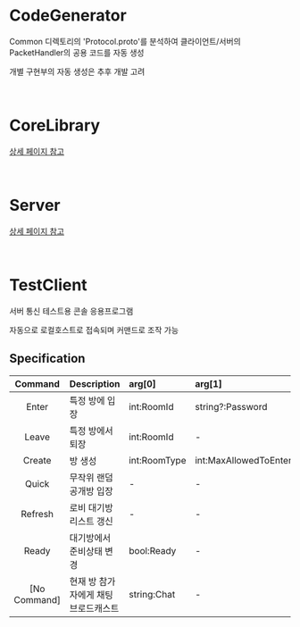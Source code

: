 # CodeGenerator
Common 디렉토리의 'Protocol.proto'를 분석하여 클라이언트/서버의 PacketHandler의 공용 코드를 자동 생성

개별 구현부의 자동 생성은 추후 개발 고려

<br/>

# CoreLibrary
[상세 페이지 참고](https://github.com/wjdgh9577/Toy_CS/tree/main/Server/CoreLibrary)

<br/>

# Server
[상세 페이지 참고](https://github.com/wjdgh9577/Toy_CS/tree/main/Server/Server)

<br/>

# TestClient
서버 통신 테스트용 콘솔 응용프로그램

자동으로 로컬호스트로 접속되며 커맨드로 조작 가능

## Specification
Command | Description | arg[0] | arg[1] | arg[2] | arg[3] | Response
|:-:|:-|:-|:-|:-|:-|:-|
Enter | 특정 방에 입장 | int:RoomId | string?:Password | - | - | bool:EnterOk
Leave | 특정 방에서 퇴장 | int:RoomId | - | - | - | bool:LeaveOk
Create | 방 생성 | int:RoomType | int:MaxAllowedToEnter | string:RoomTitle | string?:Password | bool:EnterOk
Quick | 무작위 랜덤 공개방 입장 | - | - | - | - | bool:EnterOk
Refresh | 로비 대기방 리스트 갱신 | - | - | - | - | class[]:RoomInfos
Ready | 대기방에서 준비상태 변경 | bool:Ready | - | - | - | class:AccountInfo
[No Command] | 현재 방 참가자에게 채팅 브로드캐스트 | string:Chat | - | - |  - | -